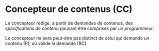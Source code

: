 # Concepteur de contenus (CC)

Le concepteur rédige, à partir de demandes de contenus, des *spécifications de contenu* pouvant être comprises par un *programmeur*. 

Le concepteur ne sera peut-être pas distinct de celui qui demande un contenu (P), où valide la demande (RC).
